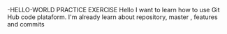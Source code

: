  -HELLO-WORLD
PRACTICE EXERCISE
Hello I want to learn how to use Git Hub code plataform. I'm already learn about repository, master , features and commits
